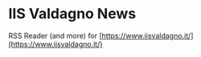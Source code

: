 # IIS Valdagno News

RSS Reader (and more) for [https://www.iisvaldagno.it/](https://www.iisvaldagno.it/)
